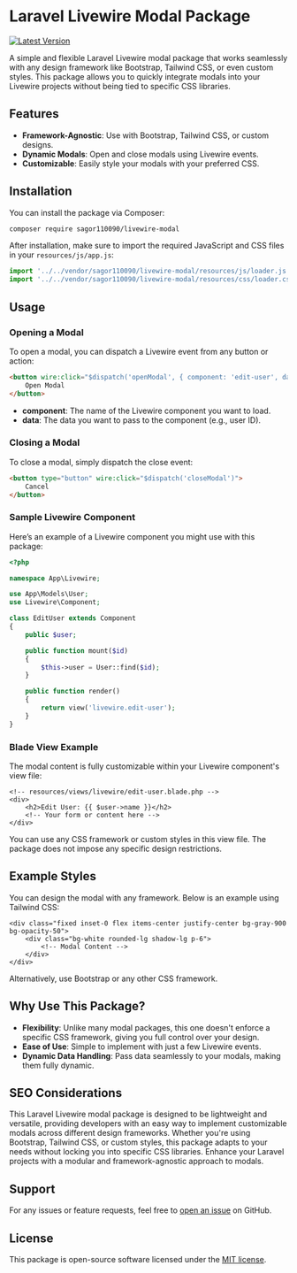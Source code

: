  
# Laravel Livewire Modal Package

[![Latest Version](https://img.shields.io/github/v/release/sagor110090/livewire-modal.svg?style=flat-square)](https://packagist.org/packages/sagor110090/livewire-modal)

A simple and flexible Laravel Livewire modal package that works seamlessly with any design framework like Bootstrap, Tailwind CSS, or even custom styles. This package allows you to quickly integrate modals into your Livewire projects without being tied to specific CSS libraries.

## Features

- **Framework-Agnostic**: Use with Bootstrap, Tailwind CSS, or custom designs.
- **Dynamic Modals**: Open and close modals using Livewire events.
- **Customizable**: Easily style your modals with your preferred CSS.

## Installation

You can install the package via Composer:

```bash
composer require sagor110090/livewire-modal
```

After installation, make sure to import the required JavaScript and CSS files in your `resources/js/app.js`:

```js
import '../../vendor/sagor110090/livewire-modal/resources/js/loader.js';
import '../../vendor/sagor110090/livewire-modal/resources/css/loader.css';
```

## Usage

### Opening a Modal

To open a modal, you can dispatch a Livewire event from any button or action:

```html
<button wire:click="$dispatch('openModal', { component: 'edit-user', data: { id: {{ $user->id }} } })">
    Open Modal
</button>
```

- **component**: The name of the Livewire component you want to load.
- **data**: The data you want to pass to the component (e.g., user ID).

### Closing a Modal

To close a modal, simply dispatch the close event:

```html
<button type="button" wire:click="$dispatch('closeModal')">
    Cancel
</button>
```

### Sample Livewire Component

Here’s an example of a Livewire component you might use with this package:

```php
<?php

namespace App\Livewire;

use App\Models\User;
use Livewire\Component;

class EditUser extends Component
{
    public $user;

    public function mount($id)
    {
        $this->user = User::find($id);
    }

    public function render()
    {
        return view('livewire.edit-user');
    }
}
```

### Blade View Example

The modal content is fully customizable within your Livewire component's view file:

```blade
<!-- resources/views/livewire/edit-user.blade.php -->
<div>
    <h2>Edit User: {{ $user->name }}</h2>
    <!-- Your form or content here -->
</div>
```

You can use any CSS framework or custom styles in this view file. The package does not impose any specific design restrictions.

## Example Styles

You can design the modal with any framework. Below is an example using Tailwind CSS:

```blade
<div class="fixed inset-0 flex items-center justify-center bg-gray-900 bg-opacity-50">
    <div class="bg-white rounded-lg shadow-lg p-6">
        <!-- Modal Content -->
    </div>
</div>
```

Alternatively, use Bootstrap or any other CSS framework.

## Why Use This Package?

- **Flexibility**: Unlike many modal packages, this one doesn't enforce a specific CSS framework, giving you full control over your design.
- **Ease of Use**: Simple to implement with just a few Livewire events.
- **Dynamic Data Handling**: Pass data seamlessly to your modals, making them fully dynamic.

## SEO Considerations

This Laravel Livewire modal package is designed to be lightweight and versatile, providing developers with an easy way to implement customizable modals across different design frameworks. Whether you're using Bootstrap, Tailwind CSS, or custom styles, this package adapts to your needs without locking you into specific CSS libraries. Enhance your Laravel projects with a modular and framework-agnostic approach to modals.

## Support

For any issues or feature requests, feel free to [open an issue](https://github.com/sagor110090/livewire-modal/issues) on GitHub.

## License

This package is open-source software licensed under the [MIT license](LICENSE.md).
 
